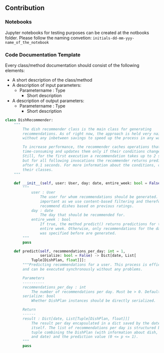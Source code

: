 ## Contribution

### Notebooks
Jupyter notebooks for testing purposes can be created at the notbooks folder. Please follow the naming convetion: `initials-dd-mm-yyy-name_of_the_notebook`

### Code Documentation Template

Every class/method documentation should consist of the following elements:
- A short description of the class/method
- A description of input parameters:
  - Parametername : Type
    - Short description
- A description of output parameters:
  - Parametername : Type
    - Short description

```Python
class DishRecommender:
    """
        The dish recommender class is the main class for generating
        recommendations. As of right now, the approach is held very naive
        without any inbetween savings to speed up the process in any way.

        To increase performance, the recommender caches operations that are
        time-consuming and updates them only if their conditions changes.
        Still, for the first execution a recommendation takes up to 2 seconds
        but for all following invocations the recommender returns predictions
        after 0.1 seconds. For more information about the conditions, check
        their classes.
    """
    
    def __init__(self, user: User, day: date, entire_week: bool = False):
        """
            user : User
                The user for whom recommendations should be generated. This is
                important as we use content-based filtering and therefore
                recommend dishes based on previous ratings.
            day : date
                The day that should be recommended for.
            entire_week : bool
                If true, the method predict() returns predictions for the
                entire week. Otherwise, only recommendations for the day that
                was specified before are generated.
        """
        pass

    def predict(self, recommendations_per_day: int = 1,
                serialize: bool = False) -> Dict[date, List[
            Tuple[DishPlan, float]]]:
        """Predicting recommendations for a user. This process is efficient
        and can be executed synchronously without any problems.

        Parameters
        ----------
        recommendations_per_day : int
            The number of recommendations per day. Must be > 0. Default is 1.
        serialize: bool
            Whether DishPlan instances should be directly serialized.

        Return
        ------
        result : Dict[date, List[Tuple[DishPlan, float]]]
            The result per day encapsulated in a dict saved by the date
            itself. The list of recommendations per day is structured by a
            tuple combining the DishPlan (with information about dish, mensa
            and date) and the prediction value (0 <= p <= 1).
        """
        pass
```
